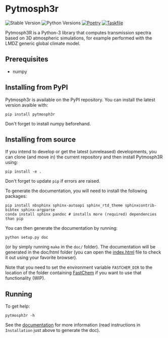 # Pytmosph3r

![Stable Version](https://img.shields.io/pypi/v/pytmosph3r?label=Stable)
![Python Versions](https://img.shields.io/pypi/pyversions/pytmosph3r?label=Python)
[![Poetry](https://img.shields.io/badge/Poetry-blue?logo=poetry)](https://python-poetry.org/)
[![Taskfile](https://img.shields.io/badge/Taskfile-blue?logo=task)](https://taskfile.dev/)

Pytmosph3R is a Python-3 library that computes transmission spectra based on 3D atmospheric simulations, for example performed with the LMDZ generic global climate model.

## Prerequisites

* numpy

## Installing from PyPI

Pytmosph3r is available on the PyPI repository. You can install the latest version avaible with:
```
pip install pytmosph3r
```
Don't forget to install numpy beforehand.

## Installing from source

If you intend to develop or get the latest (unreleased) developments, you can clone (and move in) the current repository and then install Pytmosph3R using:
```
pip install -e .
```

Don't forget to update `pip` if errors are raised.

To generate the documentation, you will need to install the following packages:
```
pip install nbsphinx sphinx-autoapi sphinx_rtd_theme sphinxcontrib-bibtex sphinx-argparse
conda install sphinx pandoc # installs more (required) dependencies than pip
```
You can then generate the documentation by running:
```
python setup.py doc
```
(or by simply running `make` in the `doc/` folder). The documentation will be generated in the doc/html folder (you can open the [index.html](doc/html/index.html) file to check it out using your favorite browser).

Note that you need to set the environment variable `FASTCHEM_DIR` to the location of the folder containing [FastChem](https://github.com/exoclime/FastChem) if you want to use that functionality (WIP).

## Running

To get help:
```
pytmosph3r -h
```

See the [documentation](http://perso.astrophy.u-bordeaux.fr/~jleconte/pytmosph3r-doc/index.html) for more information (read instructions in `Installation` just above to generate the doc).